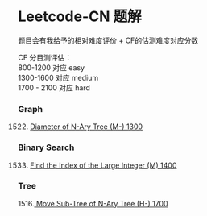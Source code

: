 # Leetcode-CN 题解

题目会有我给予的相对难度评价 + CF的估测难度对应分数

CF 分目测评估：<br />
800-1200 对应 easy<br />
1300-1600 对应 medium<br />
1700 - 2100 对应 hard<br />


### Graph
1522. [Diameter of N-Ary Tree (M-) 1300](./1522.txt) <br />
### Binary Search
1533. [Find the Index of the Large Integer (M) 1400](./1533.txt) <br />
### Tree
1516.[ Move Sub-Tree of N-Ary Tree (H-) 1700](./1516.txt) <br />
 
